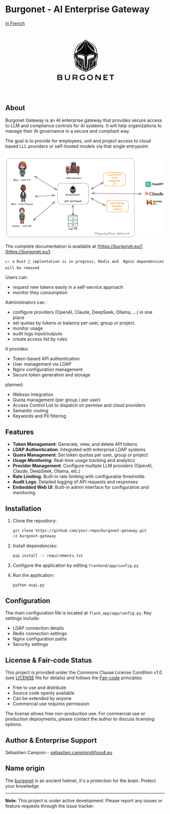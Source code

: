 # Burgonet - AI Enterprise Gateway
[in French](README.fr.md)

<p align="center">
  <img src="docs/images/logo.png?raw=true" style="width: 200px; height: auto;" />
</p>


## About

   Burgonet Gateway is an AI enterprise gateway that provides secure access to LLM and compliance controls for AI systems.
   It will help organizations to manage their AI governance in a secure and compliant way.


The goal is to provide for employees, unit and project access to
cloud based LLL providers or self-hosted models via that single entrypoint.

<p align="center">
  <img src="docs/images/overview.png?raw=true" " />
</p>

The complete documentation is available at [https://burgonet.eu/](https://burgonet.eu/)

    👉 a Rust 🦀 implentation is in progress, Redis and  Ngnix dependencies will be removed

Users can:
- request new tokens easily in a self-service approach 
- monitor they consumption 

Administrators can :
- configure providers (OpenAI, Claude, DeepSeek, Ollama, ...)
in one place
- set quotas by tokens or balance per user, group or project.
- monitor usage
- audit logs input/outputs
- create access list by rules 



It provides:

- Token-based API authentication
- User management via LDAP
- Nginx configuration management
- Secure token generation and storage

planned: 
- Websso integration
- Quota management (per group / per user)
- Access Control List to dispatch on permise and cloud providers 
- Semantic routing 
- Keywords and PII filtering




## Features

- **Token Management**: Generate, view, and delete API tokens
- **LDAP Authentication**: Integrated with enterprise LDAP systems
- **Quota Management**: Set token quotas per user, group or project
- **Usage Monitoring**: Real-time usage tracking and analytics
- **Provider Management**: Configure multiple LLM providers (OpenAI, Claude, DeepSeek, Ollama, etc.)
- **Rate Limiting**: Built-in rate limiting with configurable thresholds
- **Audit Logs**: Detailed logging of API requests and responses
- **Embedded Web UI**: Built-in admin interface for configuration and monitoring

## Installation

1. Clone the repository:
   ```bash
   git clone https://github.com/your-repo/burgonet-gateway.git
   cd burgonet-gateway
   ```

2. Install dependencies:
   ```bash
   pip install -r requirements.txt
   ```

3. Configure the application by editing `frontend/app/config.py`

4. Run the application:
   ```bash
   python wsgi.py
   ```

## Configuration

The main configuration file is located at `flask_app/app/config.py`. Key settings include:

- LDAP connection details
- Redis connection settings
- Nginx configuration paths
- Security settings

## License & Fair-code Status

This project is provided under the Commons Clause License Condition v1.0 (see [LICENSE](LICENSE) file for details) and follows the [Fair-code](https://faircode.io) principles:

- Free to use and distribute
- Source code openly available
- Can be extended by anyone
- Commercial use requires permission

The license allows free non-production use. For commercial use or production deployments, please contact the author to discuss licensing options.


## Author & Enterprise Support 

Sébastien Campion - sebastien.campion@foss4.eu


## Name origin 


The [burgonet](https://en.wikipedia.org/wiki/Burgonet) is an ancient helmet, it's a protection for the brain.
Protect your knowledge 


---

**Note**: This project is under active development. Please report any issues or feature requests through the issue tracker.
